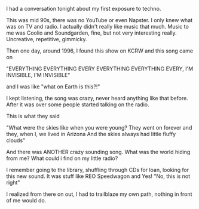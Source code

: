I had a conversation tonight about my first exposure to techno.

This was mid 90s, there was no YouTube or even Napster. I only knew what was on
TV and radio. I actually didn't really like music that much. Music to me was
Coolio and Soundgarden, fine, but not very interesting really. Uncreative,
repetitive, gimmicky.

Then one day, around 1996, I found this show on KCRW and this song came on

"EVERYTHING EVERYTHING EVERY EVERYTHING EVERYTHING EVERY, I'M INVISIBLE, I'M
INVISIBLE"

and I was like "what on Earth is this?!"

I kept listening, the song was crazy, never heard anything like that before.
After it was over some people started talking on the radio.

This is what they said

"What were the skies like when you were young?
They went on forever and they, when I, we lived in Arizona
And the skies always had little fluffy clouds"

And there was ANOTHER crazy sounding song. What was the world hiding from me?
What could i find on my little radio?

I remember going to the library, shuffling through CDs for loan, looking for
this new sound. It was stuff like REO Speedwagon and Yes! "No, this is not
right"

I realized from there on out, I had to trailblaze my own path, nothing in front
of me would do.
